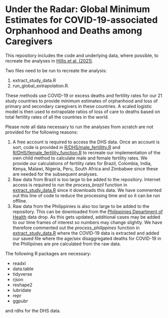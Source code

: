# Under the Radar: Global Minimum Estimates for COVID-19-associated Orphanhood and Deaths among Caregivers 

This repository includes the code and underlying data, where possible, to recreate the analyses in [Hillis et al. (2021)](https://privpapers.ssrn.com/sol3/papers.cfm?abstract_id=3782441).  

Two files need to be run to recreate the analysis:
1) extract_study_data.R
2) run_global_extrapolation.R.

These methods use COVID-19 or excess deaths and fertility rates for our 21 study countries to provide minimum estimates of orphanhood and loss of primary and secondary caregivers in these countries.  A scaled logistic model is then used to extrapolate ratios of loss of care to deaths based on total fertility rates of all the countries in the world.

Please note all data necessary to run the analyses from scratch are not provided for the following reasons:
1) A free account is required to access the DHS data.  Once an account is sort, code is provided in [R/DHS/male_fertillity.R](R/DHS/male_fertility.R) and [R/DHS/female_fertility_function.R](R/DHS/female_fertility_function.R) to recreate our implementation of the own child method to calculate male and female fertility rates.  We provide our calculations of fertility rates for Brazil, Colombia, India, Kenya, Malawi, Nigeria, Peru, South Africa and Zimbabwe since these are needed for the subsequent analyses.
2) Raw data from Brazil is too large to be added to the repository.  Internet access is required to run the *process_brazil* function in [extract_study_data.R](extract_study_data.R) since it downloads this data.  We have commented out this line of code to reduce the processing time and so it can be run offline.
3) Raw data from the Philippinies is also too large to be added to the repository.  This can be downloaded from the [Philippinies Department of Health](https://doh.gov.ph/covid19tracker) data drop. As this gets updated, additional cases may be added to our time frames of interest so numbers may change slightly.  We have therefore commented out the *process_philippines* function in [extract_study_data.R](extract_study_data.R) where the COVID-19 data is extracted and added our saved file where the age/sex disaggregated deaths for COVID-19 in the Phillipiines are pre calculated from the raw data.

The following R packages are necessary:
- readxl
- data.table
- tidyverse
- rjson
- reshape2
- lubridate
- repr
- ggpubr

and rdhs for the DHS data.

